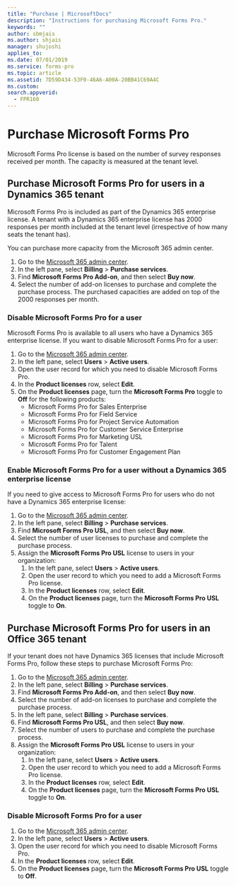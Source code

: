 ```yaml
---
title: "Purchase | MicrosoftDocs"
description: "Instructions for purchasing Microsoft Forms Pro."
keywords: ""
author: sbmjais
ms.author: shjais
manager: shujoshi
applies_to: 
ms.date: 07/01/2019
ms.service: forms-pro
ms.topic: article
ms.assetid: 7D59D434-53F0-46A6-A00A-20BB41C69A4C
ms.custom: 
search.appverid:
  - FPR160
---
```


# Purchase Microsoft Forms Pro

Microsoft Forms Pro license is based on the number of survey responses received per month. The capacity is measured at the tenant level.
 
## Purchase Microsoft Forms Pro for users in a Dynamics 365 tenant

Microsoft Forms Pro is included as part of the Dynamics 365 enterprise license. A tenant with a Dynamics 365 enterprise license has 2000 responses per month included at the tenant level (irrespective of how many seats the tenant has).
 
You can purchase more capacity from the Microsoft 365 admin center.
 
1.	Go to the [Microsoft 365 admin center](https://admin.microsoft.com/). 
2.	In the left pane, select **Billing** > **Purchase services**.
3.	Find **Microsoft Forms Pro Add-on**, and then select **Buy now**.
4.	Select the number of add-on licenses to purchase and complete the purchase process. The purchased capacities are added on top of the 2000 responses per month.
 
### Disable Microsoft Forms Pro for a user

Microsoft Forms Pro is available to all users who have a Dynamics 365 enterprise license. If you want to disable Microsoft Forms Pro for a user:

1.	Go to the [Microsoft 365 admin center](https://admin.microsoft.com/). 
2.	In the left pane, select **Users** > **Active users**.
3.	Open the user record for which you need to disable Microsoft Forms Pro.
4.	In the **Product licenses** row, select **Edit**.
5.	On the **Product licenses** page, turn the **Microsoft Forms Pro** toggle to **Off** for the following products:
    - Microsoft Forms Pro for Sales Enterprise
    - Microsoft Forms Pro for Field Service
    - Microsoft Forms Pro for Project Service Automation
    - Microsoft Forms Pro for Customer Service Enterprise
    - Microsoft Forms Pro for Marketing USL
    - Microsoft Forms Pro for Talent
    - Microsoft Forms Pro for Customer Engagement Plan

### Enable Microsoft Forms Pro for a user without a Dynamics 365 enterprise license

If you need to give access to Microsoft Forms Pro for users who do not have a Dynamics 365 enterprise license:

1.	Go to the [Microsoft 365 admin center](https://admin.microsoft.com/). 
2.	In the left pane, select **Billing** > **Purchase services**.
3.	Find **Microsoft Forms Pro USL**, and then select **Buy now**.
4.	Select the number of user licenses to purchase and complete the purchase process.
5.	Assign the **Microsoft Forms Pro USL** license to users in your organization:
    1. In the left pane, select **Users** > **Active users**.
    2. Open the user record to which you need to add a Microsoft Forms Pro license.
    3. In the **Product licenses** row, select **Edit**.
    4. On the **Product licenses** page, turn the **Microsoft Forms Pro USL** toggle to **On**.

## Purchase Microsoft Forms Pro for users in an Office 365 tenant

If your tenant does not have Dynamics 365 licenses that include Microsoft Forms Pro, follow these steps to purchase Microsoft Forms Pro:    

1.	Go to the [Microsoft 365 admin center](https://admin.microsoft.com/). 
2.	In the left pane, select **Billing** > **Purchase services**.
3.	Find **Microsoft Forms Pro Add-on**, and then select **Buy now**.
4.	Select the number of add-on licenses to purchase and complete the purchase process. 
5.	In the left pane, select **Billing** > **Purchase services**.
6.	Find **Microsoft Forms Pro USL**, and then select **Buy now**.
7.	Select the number of users to purchase and complete the purchase process.
8.	Assign the **Microsoft Forms Pro USL** license to users in your organization:
    1. In the left pane, select **Users** > **Active users**.
    2. Open the user record to which you need to add a Microsoft Forms Pro license.
    3. In the **Product licenses** row, select **Edit**.
    4. On the **Product licenses** page, turn the **Microsoft Forms Pro USL** toggle to **On**.

### Disable Microsoft Forms Pro for a user

1.	Go to the [Microsoft 365 admin center](https://admin.microsoft.com/). 
2.	In the left pane, select **Users** > **Active users**.
3.	Open the user record for which you need to disable Microsoft Forms Pro.
4.	In the **Product licenses** row, select **Edit**.
5.	On the **Product licenses** page, turn the **Microsoft Forms Pro USL** toggle to **Off**. 

